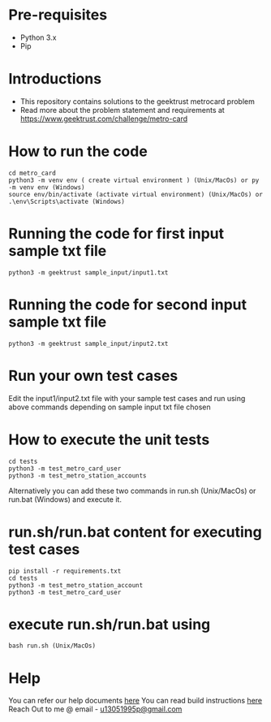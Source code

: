 # Pre-requisites
* Python 3.x
* Pip

# Introductions
* This repository contains solutions to the geektrust metrocard problem
* Read more about the problem statement and requirements at https://www.geektrust.com/challenge/metro-card

# How to run the code

```
cd metro_card
python3 -m venv env ( create virtual environment ) (Unix/MacOs) or py -m venv env (Windows)
source env/bin/activate (activate virtual environment) (Unix/MacOs) or .\env\Scripts\activate (Windows)
```

 # Running the code for first input sample txt file
```
python3 -m geektrust sample_input/input1.txt
```

#  Running the code for second input sample txt file
```
python3 -m geektrust sample_input/input2.txt
```

#  Run your own test cases
Edit the input1/input2.txt file with your sample test cases 
and run using above commands depending on sample input txt file chosen


# How to execute the unit tests
```
cd tests
python3 -m test_metro_card_user 
python3 -m test_metro_station_accounts
```

Alternatively you can add these two commands in run.sh (Unix/MacOs) or run.bat (Windows) and execute it.

# run.sh/run.bat content for executing test cases
```
pip install -r requirements.txt
cd tests
python3 -m test_metro_station_account
python3 -m test_metro_card_user
```


# execute run.sh/run.bat using
```
bash run.sh (Unix/MacOs)
```


# Help

You can refer our help documents [here](https://help.geektrust.com)
You can read build instructions [here](https://github.com/geektrust/coding-problem-artefacts/tree/master/Python)
Reach Out to me @ email - u13051995p@gmail.com